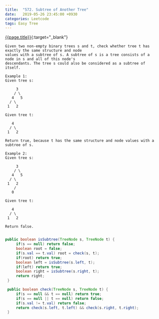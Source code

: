 ```yaml
---
title:  "572. Subtree of Another Tree"
date:   2019-05-26 23:45:00 +0930
categories: Leetcode
tags: Easy Tree
---
```


[{{page.title}}](https://leetcode.com/problems/subtree-of-another-tree/){:target="_blank"}

    Given two non-empty binary trees s and t, check whether tree t has exactly the same structure and node
    values with a subtree of s. A subtree of s is a tree consists of a node in s and all of this node's
    descendants. The tree s could also be considered as a subtree of itself.

    Example 1:
    Given tree s:

         3
        / \
       4   5
      / \
     1   2

    Given tree t:

       4
      / \
     1   2

    Return true, because t has the same structure and node values with a subtree of s.

    Example 2:
    Given tree s:

         3
        / \
       4   5
      / \
     1   2
        /
       0

    Given tree t:

       4
      / \
     1   2

    Return false.


```java

public boolean isSubtree(TreeNode s, TreeNode t) {
     if(s == null) return false;
     boolean root = false;
     if(s.val == t.val) root = check(s, t);
     if(root) return true;
     boolean left = isSubtree(s.left, t);
     if(left) return true;
     boolean right = isSubtree(s.right, t);
     return right;
 }

 public boolean check(TreeNode s, TreeNode t) {
     if(s == null && t == null) return true;
     if(s == null || t == null) return false;
     if(s.val != t.val) return false;
     return check(s.left, t.left) && check(s.right, t.right);
 }
```
